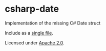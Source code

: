 csharp-date
===========

Implementation of the missing C# Date struct

Include as a [single file](https://github.com/claycephus/csharp-date/blob/master/CSharpDate/Date.cs).

Licensed under [Apache 2.0](http://www.apache.org/licenses/LICENSE-2.0).
